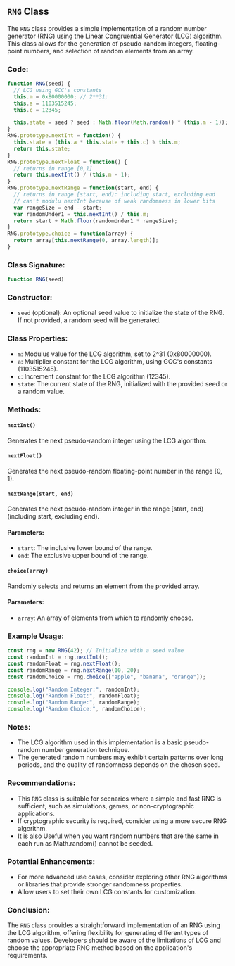 ## `RNG` Class

The `RNG` class provides a simple implementation of a random number generator (RNG) using the Linear Congruential Generator (LCG) algorithm. This class allows for the generation of pseudo-random integers, floating-point numbers, and selection of random elements from an array.

### Code:

```javascript
function RNG(seed) {
  // LCG using GCC's constants
  this.m = 0x80000000; // 2**31;
  this.a = 1103515245;
  this.c = 12345;

  this.state = seed ? seed : Math.floor(Math.random() * (this.m - 1));
}
RNG.prototype.nextInt = function() {
  this.state = (this.a * this.state + this.c) % this.m;
  return this.state;
}
RNG.prototype.nextFloat = function() {
  // returns in range [0,1]
  return this.nextInt() / (this.m - 1);
}
RNG.prototype.nextRange = function(start, end) {
  // returns in range [start, end): including start, excluding end
  // can't modulu nextInt because of weak randomness in lower bits
  var rangeSize = end - start;
  var randomUnder1 = this.nextInt() / this.m;
  return start + Math.floor(randomUnder1 * rangeSize);
}
RNG.prototype.choice = function(array) {
  return array[this.nextRange(0, array.length)];
}

```

### Class Signature:

```javascript
function RNG(seed)
```

### Constructor:

- `seed` (optional): An optional seed value to initialize the state of the RNG. If not provided, a random seed will be generated.

### Class Properties:

- `m`: Modulus value for the LCG algorithm, set to 2^31 (0x80000000).
- `a`: Multiplier constant for the LCG algorithm, using GCC's constants (1103515245).
- `c`: Increment constant for the LCG algorithm (12345).
- `state`: The current state of the RNG, initialized with the provided seed or a random value.

### Methods:

#### `nextInt()`

Generates the next pseudo-random integer using the LCG algorithm.

#### `nextFloat()`

Generates the next pseudo-random floating-point number in the range [0, 1).

#### `nextRange(start, end)`

Generates the next pseudo-random integer in the range [start, end) (including start, excluding end).

#### Parameters:

- `start`: The inclusive lower bound of the range.
- `end`: The exclusive upper bound of the range.

#### `choice(array)`

Randomly selects and returns an element from the provided array.

#### Parameters:

- `array`: An array of elements from which to randomly choose.

### Example Usage:

```javascript
const rng = new RNG(42); // Initialize with a seed value
const randomInt = rng.nextInt();
const randomFloat = rng.nextFloat();
const randomRange = rng.nextRange(10, 20);
const randomChoice = rng.choice(["apple", "banana", "orange"]);

console.log("Random Integer:", randomInt);
console.log("Random Float:", randomFloat);
console.log("Random Range:", randomRange);
console.log("Random Choice:", randomChoice);
```

### Notes:

- The LCG algorithm used in this implementation is a basic pseudo-random number generation technique.
- The generated random numbers may exhibit certain patterns over long periods, and the quality of randomness depends on the chosen seed.

### Recommendations:

- This `RNG` class is suitable for scenarios where a simple and fast RNG is sufficient, such as simulations, games, or non-cryptographic applications.
- If cryptographic security is required, consider using a more secure RNG algorithm.
- It is also Useful when you want random numbers that are the same in each run as Math.random() cannot be seeded.

### Potential Enhancements:

- For more advanced use cases, consider exploring other RNG algorithms or libraries that provide stronger randomness properties.
- Allow users to set their own LCG constants for customization.

### Conclusion:

The `RNG` class provides a straightforward implementation of an RNG using the LCG algorithm, offering flexibility for generating different types of random values. Developers should be aware of the limitations of LCG and choose the appropriate RNG method based on the application's requirements.

